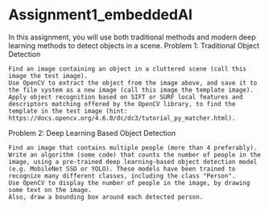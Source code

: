 # Assignment1_embeddedAI
In this assignment, you will use both traditional methods and modern deep learning methods to detect objects in a scene.
Problem 1: Traditional Object Detection

    Find an image containing an object in a cluttered scene (call this image the test image).
    Use OpenCV to extract the object from the image above, and save it to the file system as a new image (call this image the template image).
    Apply object recognition based on SIFT or SURF local features and descriptors matching offered by the OpenCV library, to find the template in the test image (hint: https://docs.opencv.org/4.6.0/dc/dc3/tutorial_py_matcher.html).

Problem 2: Deep Learning Based Object Detection

    Find an image that contains multiple people (more than 4 preferably).
    Write an algorithm (some code) that counts the number of people in the image, using a pre-trained deep learning-based object detection model (e.g. MobileNet SSD or YOLO). These models have been trained to recognize many different classes, including the class "Person".
    Use OpenCV to display the number of people in the image, by drawing some text on the image.
    Also, draw a bounding box around each detected person.

